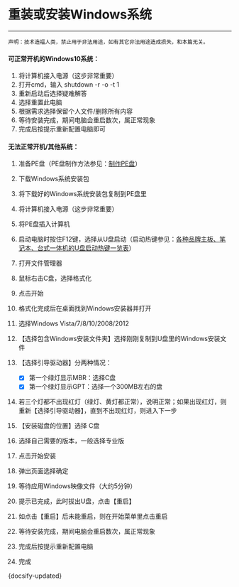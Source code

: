 # 重装或安装Windows系统

---

```shengming
声明：技术造福人类，禁止用于非法用途，如有其它非法用途造成损失，和本篇无关。
```

#### 可正常开机的Windows10系统：
1. 将计算机接入电源（这步非常重要）
2. 打开cmd，输入 shutdown -r -o -t 1
3. 重新启动后选择疑难解答
4. 选择重置此电脑
5. 根据需求选择保留个人文件/删除所有内容
6. 等待安装完成，期间电脑会重启数次，属正常现象
7. 完成后按提示重新配置电脑即可

#### 无法正常开机/其他系统：

1. 准备PE盘（PE盘制作方法参见：[制作PE盘](./制作PE盘 "制作PE盘")）
2. 下载Windows系统安装包
3. 将下载好的Windows系统安装包复制到PE盘里
4. 将计算机接入电源（这步非常重要）
5. 将PE盘插入计算机
6. 启动电脑时按住F12键，选择从U盘启动（启动热键参见：[各种品牌主板、笔记本、台式一体机的U盘启动热键一览表](./各种品牌主板、笔记本、台式一体机的U盘启动热键一览表 "各种品牌主板、笔记本、台式一体机的U盘启动热键一览表")）
7. 打开文件管理器
8. 鼠标右击C盘，选择格式化
9. 点击开始
10. 格式化完成后在桌面找到Windows安装器并打开
11. 选择Windows Vista/7/8/10/2008/2012
12. 【选择包含Windows安装文件夹】选择刚刚复制到U盘里的Windows安装文件
13. 【选择引导驱动器】分两种情况：

	- [x] 第一个绿灯显示MBR：选择C盘
	- [x]  第一个绿灯显示GPT：选择一个300MB左右的盘

15. 若三个灯都不出现红灯（绿灯、黄灯都正常），说明正常；如果出现红灯，则重新【选择引导驱动器】，直到不出现红灯，则进入下一步
16. 【安装磁盘的位置】选择 C盘
17. 选择自己需要的版本，一般选择专业版
18. 点击开始安装
19. 弹出页面选择确定
20. 等待应用Windows映像文件（大约5分钟）
21. 提示已完成，此时拔出U盘，点击【重启】
22. 如点击【重启】后未能重启，则在开始菜单里点击重启
23. 等待安装完成，期间电脑会重启数次，属正常现象
24. 完成后按提示重新配置电脑
25. 完成



{docsify-updated}